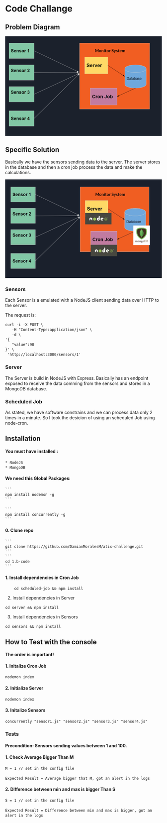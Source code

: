
# Code Challange

## Problem Diagram
![Monitor System](diagrams/monitor-system.png)


## Specific Solution 
Basically we have the sensors sending data to the server. The server stores in the database and then a cron job process the data and make the calculations.

![Monitor System](diagrams/monitor-system-implemented.jpg)

### Sensors

Each Sensor is a emulated with a NodeJS client sending data over HTTP to the server.

The request is: 
```
curl -i -X POST \
   -H "Content-Type:application/json" \
   -d \
'{
   "value":90
}' \
 'http://localhost:3000/sensors/1'

```

### Server

The Server is build in NodeJS with Express. Basically has an endpoint exposed to receive the data comming from the sensors and stores in a MongoDB database. 

### Scheduled Job

As stated, we have software constrains and we can process data only 2 times in a minute. So I took the desicion of using an scheduled Job using node-cron.

## Installation

 #### You must have installed :
    * NodeJS
    * MongoDB
 
#### We need this Global Packages:

    ```
    npm install nodemon -g
    ```

    ```
    npm install concurrently -g
    ```

#### 0. Clone repo 
    ```
    git clone https://github.com/DamianMoralesM/atix-challenge.git
    ```
    ```
    cd 1.b-code
    ```


#### 1. Install dependencies in Cron Job
```
    cd scheduled-job && npm install
```

2. Install dependencies in Server

```
cd server && npm install
```

3. Install dependencies in Sensors
```
cd sensors && npm install
```

## How to Test with the console

#### The order is important!

#### 1. Initalize Cron Job
```
nodemon index
```

#### 2. Initialize Server
```
nodemon index
```
#### 3. Initalize Sensors

```
concurrently "sensor1.js" "sensor2.js" "sensor3.js" "sensor4.js"
```

### Tests
#### Precondition: Sensors sending values between 1 and 100.

#### 1. Check Average Bigger Than M
    M = 1 // set in the config file

    Expected Result = Average bigger that M, got an alert in the logs


#### 2. Difference between min and max is bigger Than S

    S = 1 // set in the config file

    Expected Result = Difference between min and max is bigger, got an alert in the logs



